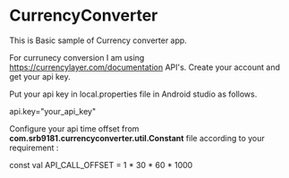 # CurrencyConverter
This is Basic sample of Currency converter app.

For currunecy conversion I am using https://currencylayer.com/documentation API's. Create your account and get your api key.

Put your api key in local.properties file in Android studio as follows.

api.key="your_api_key"

Configure your api time offset from <strong>com.srb9181.currencyconverter.util.Constant</strong> file according to your requirement :

const val API_CALL_OFFSET = 1 * 30 * 60 * 1000





